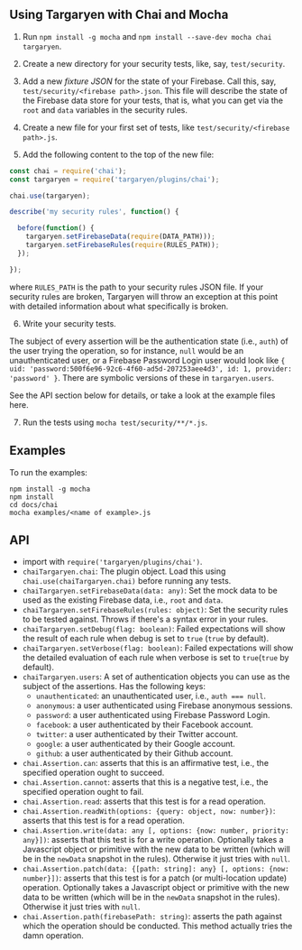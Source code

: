 ## Using Targaryen with Chai and Mocha

1. Run `npm install -g mocha` and `npm install --save-dev mocha chai targaryen`.

2. Create a new directory for your security tests, like, say, `test/security`.

3. Add a new _fixture JSON_ for the state of your Firebase. Call this, say, `test/security/<firebase path>.json`. This file will describe the state of the Firebase data store for your tests, that is, what you can get via the `root` and `data` variables in the security rules.

4. Create a new file for your first set of tests, like `test/security/<firebase path>.js`.

5. Add the following content to the top of the new file:

```js
const chai = require('chai');
const targaryen = require('targaryen/plugins/chai');

chai.use(targaryen);

describe('my security rules', function() {

  before(function() {
    targaryen.setFirebaseData(require(DATA_PATH)));
    targaryen.setFirebaseRules(require(RULES_PATH));
  });

});
```

where `RULES_PATH` is the path to your security rules JSON file. If your security rules are broken, Targaryen will throw an exception at this point with detailed information about what specifically is broken.

6. Write your security tests.

The subject of every assertion will be the authentication state (i.e., `auth`) of the user trying the operation, so for instance, `null` would be an unauthenticated user, or a Firebase Password Login user would look like `{ uid: 'password:500f6e96-92c6-4f60-ad5d-207253aee4d3', id: 1, provider: 'password' }`. There are symbolic versions of these in `targaryen.users`.

See the API section below for details, or take a look at the example files here.

7. Run the tests using `mocha test/security/**/*.js`.

## Examples

To run the examples:

```
npm install -g mocha
npm install
cd docs/chai
mocha examples/<name of example>.js
```

## API

* import with `require('targaryen/plugins/chai')`.
* `chaiTargaryen.chai`: The plugin object. Load this using `chai.use(chaiTargaryen.chai)` before running any tests.
* `chaiTargaryen.setFirebaseData(data: any)`: Set the mock data to be used as the existing Firebase data, i.e., `root` and `data`.
* `chaiTargaryen.setFirebaseRules(rules: object)`: Set the security rules to be tested against. Throws if there's a syntax error in your rules.
* `chaiTargaryen.setDebug(flag: boolean)`: Failed expectations will show the result of each rule when debug is set to `true` (`true` by default).
* `chaiTargaryen.setVerbose(flag: boolean)`: Failed expectations will show the detailed evaluation of each rule when verbose is set to `true`(`true` by default).
* `chaiTargaryen.users`: A set of authentication objects you can use as the subject of the assertions. Has the following keys:
  * `unauthenticated`: an unauthenticated user, i.e., `auth === null`.
  * `anonymous`: a user authenticated using Firebase anonymous sessions.
  * `password`: a user authenticated using Firebase Password Login.
  * `facebook`: a user authenticated by their Facebook account.
  * `twitter`: a user authenticated by their Twitter account.
  * `google`: a user authenticated by their Google account.
  * `github`: a user authenticated by their Github account.
* `chai.Assertion.can`: asserts that this is an affirmative test, i.e., the specified operation ought to succeed.
* `chai.Assertion.cannot`: asserts that this is a negative test, i.e., the specified operation ought to fail.
* `chai.Assertion.read`: asserts that this test is for a read operation.
* `chai.Assertion.readWith(options: {query: object, now: number})`: asserts that this test is for a read operation.
* `chai.Assertion.write(data: any [, options: {now: number, priority: any}])`: asserts that this test is for a write operation. Optionally takes a Javascript object or primitive with the new data to be written (which will be in the `newData` snapshot in the rules). Otherwise it just tries with `null`.
* `chai.Assertion.patch(data: {[path: string]: any} [, options: {now: number}])`: asserts that this test is for a patch (or multi-location update) operation. Optionally takes a Javascript object or primitive with the new data to be written (which will be in the `newData` snapshot in the rules). Otherwise it just tries with `null`.
* `chai.Assertion.path(firebasePath: string)`: asserts the path against which the operation should be conducted. This method actually tries the damn operation.
